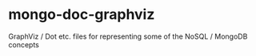 mongo-doc-graphviz
==================

GraphViz / Dot etc. files for representing some of the NoSQL / MongoDB concepts
